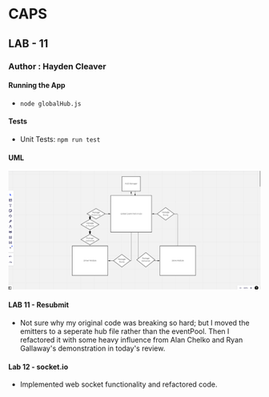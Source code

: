 # CAPS

## LAB - 11

### Author : Hayden Cleaver

#### Running the App

- `node globalHub.js`

#### Tests

- Unit Tests: `npm run test`

#### UML

![UML Diagram](Lab11.png)

#### LAB 11 - Resubmit

- Not sure why my original code was breaking so hard; but I moved the emitters to a seperate hub file rather than the eventPool. Then I refactored it with some heavy influence from Alan Chelko and Ryan Gallaway's demonstration in today's review.


#### Lab 12 - socket.io

- Implemented web socket functionality and refactored code.
